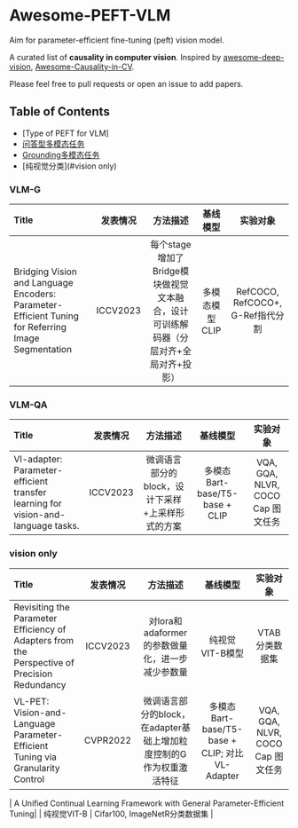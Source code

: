 # Awesome-PEFT-VLM
Aim for parameter-efficient fine-tuning (peft) vision model.

A curated list of **causality in computer vision**. Inspired by [awesome-deep-vision](https://github.com/kjw0612/awesome-deep-vision), [Awesome-Causality-in-CV](https://github.com/Wangt-CN/Awesome-Causality-in-CV).

Please feel free to pull requests or open an issue to add papers.


## Table of Contents

- [Type of PEFT for VLM]
- [问答型多模态任务](#VLM-QA)
- [Grounding多模态任务](#VLM-G)
- [纯视觉分类](#vision only)

  
### VLM-G
| Title | 发表情况 | 方法描述 | 基线模型 | 实验对象 |
|:--------------- |:-------:|:----------:|:-------:|:-----------:|
| Bridging Vision and Language Encoders: Parameter-Efficient Tuning for Referring Image Segmentation | ICCV2023 | 每个stage增加了Bridge模块做视觉文本融合，设计可训练解码器（分层对齐+全局对齐+投影）  |  多模态模型CLIP  |  RefCOCO, RefCOCO+, G-Ref指代分割|

### VLM-QA
| Title | 发表情况 | 方法描述 | 基线模型 | 实验对象 |
|:--------------- |:-------:|:----------:|:-------:|:-----------:|
| Vl-adapter: Parameter-efficient transfer learning for vision-and-language tasks. | ICCV2023 | 微调语言部分的block，设计下采样+上采样形式的方案  | 多模态Bart-base/T5-base + CLIP  |  VQA, GQA, NLVR, COCO Cap 图文任务   |

### vision only

| Title | 发表情况 | 方法描述 | 基线模型 | 实验对象 |
|:--------------- |:-------:|:----------:|:-------:|:-----------:|
| Revisiting the Parameter Efficiency of Adapters from the Perspective of Precision Redundancy | ICCV2023 | 对lora和adaformer的参数做量化，进一步减少参数量  | 纯视觉VIT-B模型 | VTAB分类数据集 |
| VL-PET: Vision-and-Language Parameter-Efficient Tuning via Granularity Control | CVPR2022 | 微调语言部分的block，在adapter基础上增加粒度控制的G作为权重激活特征  |   多模态Bart-base/T5-base + CLIP; 对比VL-Adapter   |  VQA, GQA, NLVR, COCO Cap 图文任务 |

| A Unified Continual Learning Framework with General Parameter-Efficient Tuning|  | 纯视觉VIT-B |  Cifar100, ImageNetR分类数据集 |





